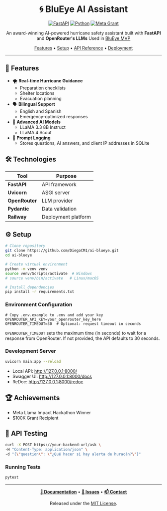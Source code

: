 <div align="center">

# 🌀 BluEye AI Assistant

[![FastAPI](https://img.shields.io/badge/FastAPI-009688?style=for-the-badge&logo=fastapi&logoColor=white)](https://fastapi.tiangolo.com/)
[![Python](https://img.shields.io/badge/Python-3776AB?style=for-the-badge&logo=python&logoColor=white)](https://www.python.org/)
[![Meta Grant](https://img.shields.io/badge/Meta_Grant-$100K-blue?style=for-the-badge)](https://github.com/DiegoCM1/ai-blueye)

An award-winning AI-powered hurricane safety assistant built with **FastAPI** and **OpenRouter's LLMs** 
Used in [BluEye MVP](https://github.com/DiegoCM1/MetaQuetzal)

[Features](#-features) • [Setup](#%EF%B8%8F-setup) • [API Reference](#-api-reference) • [Deployment](#-deployment)

</div>

---

## 🎯 Features

- 🌪️ **Real-time Hurricane Guidance**
  - Preparation checklists
  - Shelter locations
  - Evacuation planning
- 🗣️ **Bilingual Support**
  - English and Spanish
  - Emergency-optimized responses
- 🤖 **Advanced AI Models**
  - LLaMA 3.3 8B Instruct
  - LLaMA 4 Scout
- 📝 **Prompt Logging**
  - Stores questions, AI answers, and client IP addresses in SQLite

## 🛠️ Technologies

| Tool             | Purpose                              |
|-----------------|--------------------------------------|
| **FastAPI**     | API framework                        |
| **Uvicorn**     | ASGI server                         |
| **OpenRouter**  | LLM provider                        |
| **Pydantic**    | Data validation                     |
| **Railway**     | Deployment platform                 |

## ⚙️ Setup

```bash
# Clone repository
git clone https://github.com/DiegoCM1/ai-blueye.git
cd ai-blueye

# Create virtual environment
python -m venv venv
source venv/Scripts/activate  # Windows
# source venv/bin/activate   # Linux/macOS

# Install dependencies
pip install -r requirements.txt
```

### Environment Configuration

```env
# Copy .env.example to .env and add your key
OPENROUTER_API_KEY=your_openrouter_key_here
OPENROUTER_TIMEOUT=30  # Optional: request timeout in seconds
```

`OPENROUTER_TIMEOUT` sets the maximum time (in seconds) to wait for a response from OpenRouter. If not provided, the API defaults to 30 seconds.

### Development Server

```bash
uvicorn main:app --reload
```
- Local API: http://127.0.0.1:8000/
- Swagger UI: http://127.0.0.1:8000/docs
- ReDoc: http://127.0.0.1:8000/redoc

## 🏆 Achievements

- Meta Llama Impact Hackathon Winner
- $100K Grant Recipient
  
## 🧪 API Testing

```bash
curl -X POST https://your-backend-url/ask \
-H "Content-Type: application/json" \
-d "{\"question\": \"¿Qué hacer si hay alerta de huracán?\"}"
```

### Running Tests

```bash
pytest
```

---

<div align="center">

**[📝 Documentation](https://github.com/DiegoCM1/ai-blueye/wiki)** • 
**[🐛 Issues](https://github.com/DiegoCM1/ai-blueye/issues)** •
**[📫 Contact](mailto:your-email@domain.com)**

Released under the [MIT License](LICENSE).

</div>







